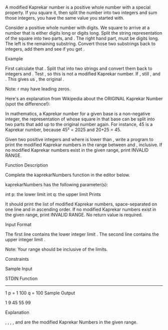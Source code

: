 A modified Kaprekar number is a positive whole number with a special property. If you square it, then split the number into two integers and sum those integers, you have the same value you started with.

Consider a positive whole number  with  digits. We square  to arrive at a number that is either  digits long or  digits long. Split the string representation of the square into two parts,  and . The right hand part,  must be  digits long. The left is the remaining substring. Convert those two substrings back to integers, add them and see if you get .

Example



First calculate that . Split that into two strings and convert them back to integers  and . Test , so this is not a modified Kaprekar number. If , still , and . This gives us , the original .

Note: r may have leading zeros.

Here's an explanation from Wikipedia about the ORIGINAL Kaprekar Number (spot the difference!):

In mathematics, a Kaprekar number for a given base is a non-negative integer, the representation of whose square in that base can be split into two parts that add up to the original number again. For instance, 45 is a Kaprekar number, because 45² = 2025 and 20+25 = 45.

Given two positive integers  and  where  is lower than , write a program to print the modified Kaprekar numbers in the range between  and , inclusive. If no modified Kaprekar numbers exist in the given range, print INVALID RANGE.

Function Description

Complete the kaprekarNumbers function in the editor below.

kaprekarNumbers has the following parameter(s):

int p: the lower limit
int q: the upper limit
Prints

It should print the list of modified Kaprekar numbers, space-separated on one line and in ascending order. If no modified Kaprekar numbers exist in the given range, print INVALID RANGE. No return value is required.

Input Format

The first line contains the lower integer limit .
The second line contains the upper integer limit .

Note: Your range should be inclusive of the limits.

Constraints


Sample Input

STDIN   Function
-----   --------
1       p = 1
100     q = 100
Sample Output

1 9 45 55 99

Explanation

, , , , and  are the modified Kaprekar Numbers in the given range.
